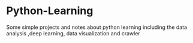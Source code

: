 # Python-Learning
Some simple projects and notes about python learning including the data analysis ,deep learning, data visualization and crawler
